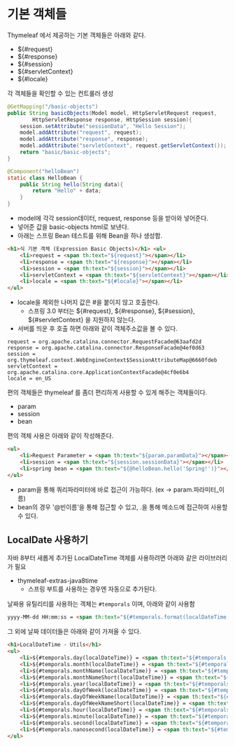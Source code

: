 # 기본 객체들

Thymeleaf 에서 제공하는 기본 객체들은 아래와 같다.
* ${#request}
* ${#response}
* ${#session}
* ${#servletContext}
* ${#locale}

각 객체들을 확인할 수 있는 컨트롤러 생성
```java
@GetMapping("/basic-objects")
public String basicObjects(Model model, HttpServletRequest request, 
        HttpServletResponse response, HttpSession session){
    session.setAttribute("sessionData", "Hello Session");
    model.addAttribute("request", request);
    model.addAttribute("response", response);
    model.addAttribute("servletContext", request.getServletContext());
    return "basic/basic-objects";
}

@Component("helloBean")
static class HelloBean {
    public String hello(String data){
        return "Hello" + data;
    }
}
```
* model에 각각 session데이터, request, response 등을 받아와 넣어준다.
* 넣어준 값을 basic-objects html로 보낸다.
* 아래는 스프링 Bean 테스트를 위해 Bean을 하나 생성함.

```html
<h1>식 기본 객체 (Expression Basic Objects)</h1> <ul>
    <li>request = <span th:text="${request}"></span></li>
    <li>response = <span th:text="${response}"></span></li>
    <li>session = <span th:text="${session}"></span></li>
    <li>servletContext = <span th:text="${servletContext}"></span></li>
    <li>locale = <span th:text="${#locale}"></span></li>
</ul>
```
* locale을 제외한 나머지 값은 #을 붙이지 않고 호출한다.
  * 스프링 3.0 부터는 ${#request}, ${#response}, ${#session}, ${#servletContext} 을 지원하지 않는다.
* 서버를 띄운 후 호출 하면 아래와 같이 객체주소값을 볼 수 있다.
```text
request = org.apache.catalina.connector.RequestFacade@63aafd2d
response = org.apache.catalina.connector.ResponseFacade@4ef0d63
session = org.thymeleaf.context.WebEngineContext$SessionAttributeMap@6660fdeb
servletContext = org.apache.catalina.core.ApplicationContextFacade@4cf0e6b4
locale = en_US
```

편의 객체들은 thymeleaf 를 좀더 편리하게 사용할 수 있게 해주는 객체들이다.
* param
* session
* bean

편의 객체 사용은 아래와 같이 작성해준다.
```html
<ul>
    <li>Request Parameter = <span th:text="${param.paramData}"></span></li>
    <li>session = <span th:text="${session.sessionData}"></span></li>
    <li>spring bean = <span th:text="${@helloBean.hello('Spring!')}"></span></li>
</ul>
```
* param을 통해 쿼리파라미터에 바로 접근이 가능하다. (ex -> param.파라미터_이름)
* bean의 경우 '@빈이름'을 통해 접근할 수 있고, .을 통해 메소드에 접근하여 사용할 수 있다.

## LocalDate 사용하기
자바 8부터 새롭게 추가된 LocalDateTime 객체를 사용하려면 아래와 같은 라이브러리가 필요
* thymeleaf-extras-java8time
  * 스프링 부트를 사용하는 경우엔 자동으로 추가된다.

날짜용 유틸리티를 사용하는 객체는 ```#temporals``` 이며, 아래와 같이 사용함
```html
yyyy-MM-dd HH:mm:ss = <span th:text="${#temporals.format(localDateTime, 'yyyy-MM-dd HH:mm:ss')}"></span>
```
그 외에 날짜 데이터들은 아래와 같이 가져올 수 있다.
```html
<h1>LocalDateTime - Utils</h1>
<ul>
    <li>${#temporals.day(localDateTime)} = <span th:text="${#temporals.day(localDateTime)}"></span></li>
    <li>${#temporals.month(localDateTime)} = <span th:text="${#temporals.month(localDateTime)}"></span></li>
    <li>${#temporals.monthName(localDateTime)} = <span th:text="${#temporals.monthName(localDateTime)}"></span></li>
    <li>${#temporals.monthNameShort(localDateTime)} = <span th:text="${#temporals.monthNameShort(localDateTime)}"></span></li>
    <li>${#temporals.year(localDateTime)} = <span th:text="${#temporals.year(localDateTime)}"></span></li>
    <li>${#temporals.dayOfWeek(localDateTime)} = <span th:text="${#temporals.dayOfWeek(localDateTime)}"></span></li>
    <li>${#temporals.dayOfWeekName(localDateTime)} = <span th:text="${#temporals.dayOfWeekName(localDateTime)}"></span></li>
    <li>${#temporals.dayOfWeekNameShort(localDateTime)} = <span th:text="${#temporals.dayOfWeekNameShort(localDateTime)}"></span></li>
    <li>${#temporals.hour(localDateTime)} = <span th:text="${#temporals.hour(localDateTime)}"></span></li>
    <li>${#temporals.minute(localDateTime)} = <span th:text="${#temporals.minute(localDateTime)}"></span></li>
    <li>${#temporals.second(localDateTime)} = <span th:text="${#temporals.second(localDateTime)}"></span></li>
    <li>${#temporals.nanosecond(localDateTime)} = <span th:text="${#temporals.nanosecond(localDateTime)}"></span></li>
</ul>
```
